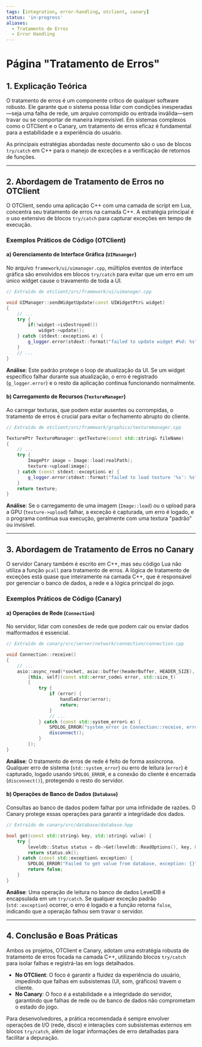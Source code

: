 ```yaml
---
tags: [integration, error-handling, otclient, canary]
status: 'in-progress'
aliases:
  - Tratamento de Erros
  - Error Handling
---
```


# Página "Tratamento de Erros"

## 1. Explicação Teórica

O tratamento de erros é um componente crítico de qualquer software robusto. Ele garante que o sistema possa lidar com condições inesperadas—seja uma falha de rede, um arquivo corrompido ou entrada inválida—sem travar ou se comportar de maneira imprevisível. Em sistemas complexos como o OTClient e o Canary, um tratamento de erros eficaz é fundamental para a estabilidade e a experiência do usuário.

As principais estratégias abordadas neste documento são o uso de blocos `try/catch` em C++ para o manejo de exceções e a verificação de retornos de funções.

---

## 2. Abordagem de Tratamento de Erros no OTClient

O OTClient, sendo uma aplicação C++ com uma camada de script em Lua, concentra seu tratamento de erros na camada C++. A estratégia principal é o uso extensivo de blocos `try/catch` para capturar exceções em tempo de execução.

### Exemplos Práticos de Código (OTClient)

#### a) Gerenciamento de Interface Gráfica (`UIMananger`)

No arquivo `framework/ui/uimanager.cpp`, múltiplos eventos de interface gráfica são envolvidos em blocos `try/catch` para evitar que um erro em um único widget cause o travamento de toda a UI.

```cpp
// Extraído de otclient/src/framework/ui/uimanager.cpp

void UIManager::sendWidgetUpdate(const UIWidgetPtr& widget)
{
    // ...
    try {
        if(!widget->isDestroyed())
            widget->update();
    } catch (stdext::exception& e) {
        g_logger.error(stdext::format("failed to update widget #%d: %s", widget->getId(), e.what()));
    }
    // ...
}
```
**Análise**: Este padrão protege o loop de atualização da UI. Se um widget específico falhar durante sua atualização, o erro é registrado (`g_logger.error`) e o resto da aplicação continua funcionando normalmente.

#### b) Carregamento de Recursos (`TextureManager`)

Ao carregar texturas, que podem estar ausentes ou corrompidas, o tratamento de erros é crucial para evitar o fechamento abrupto do cliente.

```cpp
// Extraído de otclient/src/framework/graphics/texturemanager.cpp

TexturePtr TextureManager::getTexture(const std::string& fileName)
{
    // ...
    try {
        ImagePtr image = Image::load(realPath);
        texture->upload(image);
    } catch (const stdext::exception& e) {
        g_logger.error(stdext::format("failed to load texture '%s': %s", fileName, e.what()));
    }
    return texture;
}
```
**Análise**: Se o carregamento de uma imagem (`Image::load`) ou o upload para a GPU (`texture->upload`) falhar, a exceção é capturada, um erro é logado, e o programa continua sua execução, geralmente com uma textura "padrão" ou invisível.

---

## 3. Abordagem de Tratamento de Erros no Canary

O servidor Canary também é escrito em C++, mas seu código Lua não utiliza a função `pcall` para tratamento de erros. A lógica de tratamento de exceções está quase que inteiramente na camada C++, que é responsável por gerenciar o banco de dados, a rede e a lógica principal do jogo.

### Exemplos Práticos de Código (Canary)

#### a) Operações de Rede (`Connection`)

No servidor, lidar com conexões de rede que podem cair ou enviar dados malformados é essencial.

```cpp
// Extraído de canary/src/server/network/connection/connection.cpp

void Connection::receive()
{
    // ...
    asio::async_read(*socket, asio::buffer(headerBuffer, HEADER_SIZE),
        [this, self](const std::error_code& error, std::size_t)
        {
            try {
                if (error) {
                    handleError(error);
                    return;
                }
                // ...
            } catch (const std::system_error& e) {
                SPDLOG_ERROR("system_error in Connection::receive, error: {}", e.what());
                disconnect();
            }
        });
}
```
**Análise**: O tratamento de erros de rede é feito de forma assíncrona. Qualquer erro de sistema (`std::system_error`) ou erro de leitura (`error`) é capturado, logado usando `SPDLOG_ERROR`, e a conexão do cliente é encerrada (`disconnect()`), protegendo o resto do servidor.

#### b) Operações de Banco de Dados (`Database`)

Consultas ao banco de dados podem falhar por uma infinidade de razões. O Canary protege essas operações para garantir a integridade dos dados.

```cpp
// Extraído de canary/src/database/database.hpp

bool get(const std::string& key, std::string& value) {
    try {
        leveldb::Status status = db->Get(leveldb::ReadOptions(), key, &value);
        return status.ok();
    } catch (const std::exception& exception) {
        SPDLOG_ERROR("Failed to get value from database, exception: {}", exception.what());
        return false;
    }
}
```
**Análise**: Uma operação de leitura no banco de dados LevelDB é encapsulada em um `try/catch`. Se qualquer exceção padrão (`std::exception`) ocorrer, o erro é logado e a função retorna `false`, indicando que a operação falhou sem travar o servidor.

---

## 4. Conclusão e Boas Práticas

Ambos os projetos, OTClient e Canary, adotam uma estratégia robusta de tratamento de erros focada na camada C++, utilizando blocos `try/catch` para isolar falhas e registrá-las em logs detalhados.

-   **No OTClient**: O foco é garantir a fluidez da experiência do usuário, impedindo que falhas em subsistemas (UI, som, gráficos) travem o cliente.
-   **No Canary**: O foco é a estabilidade e a integridade do servidor, garantindo que falhas de rede ou de banco de dados não comprometam o estado do jogo.

Para desenvolvedores, a prática recomendada é sempre envolver operações de I/O (rede, disco) e interações com subsistemas externos em blocos `try/catch`, além de logar informações de erro detalhadas para facilitar a depuração.
